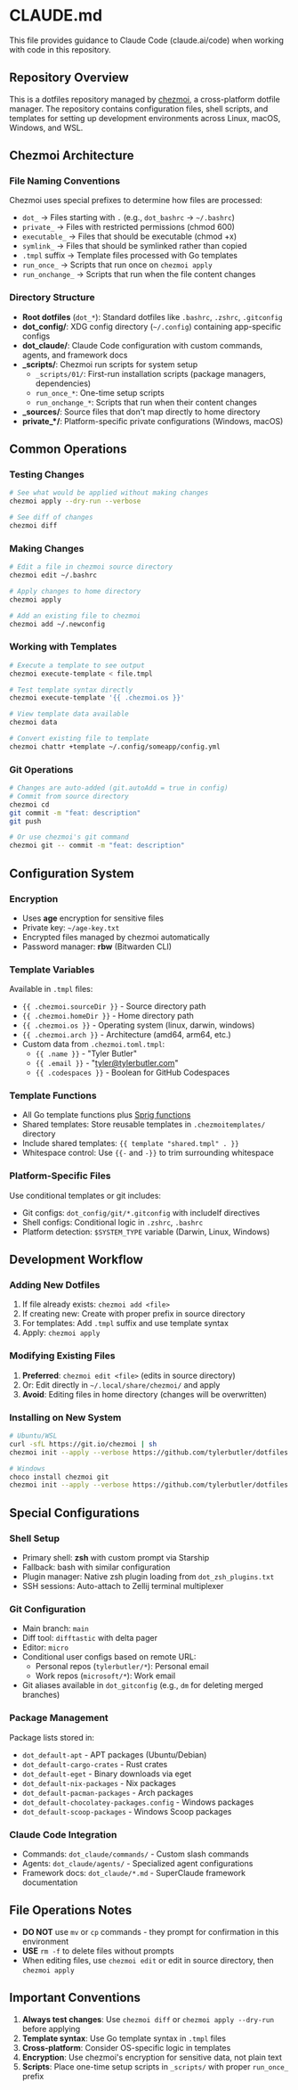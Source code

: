 # CLAUDE.md

This file provides guidance to Claude Code (claude.ai/code) when working with code in this repository.

## Repository Overview

This is a dotfiles repository managed by [chezmoi](https://www.chezmoi.io/), a cross-platform dotfile manager. The repository contains configuration files, shell scripts, and templates for setting up development environments across Linux, macOS, Windows, and WSL.

## Chezmoi Architecture

### File Naming Conventions

Chezmoi uses special prefixes to determine how files are processed:

- `dot_` → Files starting with `.` (e.g., `dot_bashrc` → `~/.bashrc`)
- `private_` → Files with restricted permissions (chmod 600)
- `executable_` → Files that should be executable (chmod +x)
- `symlink_` → Files that should be symlinked rather than copied
- `.tmpl` suffix → Template files processed with Go templates
- `run_once_` → Scripts that run once on `chezmoi apply`
- `run_onchange_` → Scripts that run when the file content changes

### Directory Structure

- **Root dotfiles** (`dot_*`): Standard dotfiles like `.bashrc`, `.zshrc`, `.gitconfig`
- **dot_config/**: XDG config directory (`~/.config`) containing app-specific configs
- **dot_claude/**: Claude Code configuration with custom commands, agents, and framework docs
- **_scripts/**: Chezmoi run scripts for system setup
  - `_scripts/01/`: First-run installation scripts (package managers, dependencies)
  - `run_once_*`: One-time setup scripts
  - `run_onchange_*`: Scripts that run when their content changes
- **_sources/**: Source files that don't map directly to home directory
- **private_*/**: Platform-specific private configurations (Windows, macOS)

## Common Operations

### Testing Changes
```bash
# See what would be applied without making changes
chezmoi apply --dry-run --verbose

# See diff of changes
chezmoi diff
```

### Making Changes
```bash
# Edit a file in chezmoi source directory
chezmoi edit ~/.bashrc

# Apply changes to home directory
chezmoi apply

# Add an existing file to chezmoi
chezmoi add ~/.newconfig
```

### Working with Templates
```bash
# Execute a template to see output
chezmoi execute-template < file.tmpl

# Test template syntax directly
chezmoi execute-template '{{ .chezmoi.os }}'

# View template data available
chezmoi data

# Convert existing file to template
chezmoi chattr +template ~/.config/someapp/config.yml
```

### Git Operations
```bash
# Changes are auto-added (git.autoAdd = true in config)
# Commit from source directory
chezmoi cd
git commit -m "feat: description"
git push

# Or use chezmoi's git command
chezmoi git -- commit -m "feat: description"
```

## Configuration System

### Encryption
- Uses **age** encryption for sensitive files
- Private key: `~/age-key.txt`
- Encrypted files managed by chezmoi automatically
- Password manager: **rbw** (Bitwarden CLI)

### Template Variables
Available in `.tmpl` files:
- `{{ .chezmoi.sourceDir }}` - Source directory path
- `{{ .chezmoi.homeDir }}` - Home directory path
- `{{ .chezmoi.os }}` - Operating system (linux, darwin, windows)
- `{{ .chezmoi.arch }}` - Architecture (amd64, arm64, etc.)
- Custom data from `.chezmoi.toml.tmpl`:
  - `{{ .name }}` - "Tyler Butler"
  - `{{ .email }}` - "tyler@tylerbutler.com"
  - `{{ .codespaces }}` - Boolean for GitHub Codespaces

### Template Functions
- All Go template functions plus [Sprig functions](http://masterminds.github.io/sprig/)
- Shared templates: Store reusable templates in `.chezmoitemplates/` directory
- Include shared templates: `{{ template "shared.tmpl" . }}`
- Whitespace control: Use `{{-` and `-}}` to trim surrounding whitespace

### Platform-Specific Files
Use conditional templates or git includes:
- Git configs: `dot_config/git/*.gitconfig` with includeIf directives
- Shell configs: Conditional logic in `.zshrc`, `.bashrc`
- Platform detection: `$SYSTEM_TYPE` variable (Darwin, Linux, Windows)

## Development Workflow

### Adding New Dotfiles
1. If file already exists: `chezmoi add <file>`
2. If creating new: Create with proper prefix in source directory
3. For templates: Add `.tmpl` suffix and use template syntax
4. Apply: `chezmoi apply`

### Modifying Existing Files
1. **Preferred**: `chezmoi edit <file>` (edits in source directory)
2. Or: Edit directly in `~/.local/share/chezmoi/` and apply
3. **Avoid**: Editing files in home directory (changes will be overwritten)

### Installing on New System
```bash
# Ubuntu/WSL
curl -sfL https://git.io/chezmoi | sh
chezmoi init --apply --verbose https://github.com/tylerbutler/dotfiles.git

# Windows
choco install chezmoi git
chezmoi init --apply --verbose https://github.com/tylerbutler/dotfiles.git
```

## Special Configurations

### Shell Setup
- Primary shell: **zsh** with custom prompt via Starship
- Fallback: bash with similar configuration
- Plugin manager: Native zsh plugin loading from `dot_zsh_plugins.txt`
- SSH sessions: Auto-attach to Zellij terminal multiplexer

### Git Configuration
- Main branch: `main`
- Diff tool: `difftastic` with delta pager
- Editor: `micro`
- Conditional user configs based on remote URL:
  - Personal repos (`tylerbutler/*`): Personal email
  - Work repos (`microsoft/*`): Work email
- Git aliases available in `dot_gitconfig` (e.g., `dm` for deleting merged branches)

### Package Management
Package lists stored in:
- `dot_default-apt` - APT packages (Ubuntu/Debian)
- `dot_default-cargo-crates` - Rust crates
- `dot_default-eget` - Binary downloads via eget
- `dot_default-nix-packages` - Nix packages
- `dot_default-pacman-packages` - Arch packages
- `dot_default-chocolatey-packages.config` - Windows packages
- `dot_default-scoop-packages` - Windows Scoop packages

### Claude Code Integration
- Commands: `dot_claude/commands/` - Custom slash commands
- Agents: `dot_claude/agents/` - Specialized agent configurations
- Framework docs: `dot_claude/*.md` - SuperClaude framework documentation

## File Operations Notes

- **DO NOT** use `mv` or `cp` commands - they prompt for confirmation in this environment
- **USE** `rm -f` to delete files without prompts
- When editing files, use `chezmoi edit` or edit in source directory, then `chezmoi apply`

## Important Conventions

1. **Always test changes**: Use `chezmoi diff` or `chezmoi apply --dry-run` before applying
2. **Template syntax**: Use Go template syntax in `.tmpl` files
3. **Cross-platform**: Consider OS-specific logic in templates
4. **Encryption**: Use chezmoi's encryption for sensitive data, not plain text
5. **Scripts**: Place one-time setup scripts in `_scripts/` with proper `run_once_` prefix
